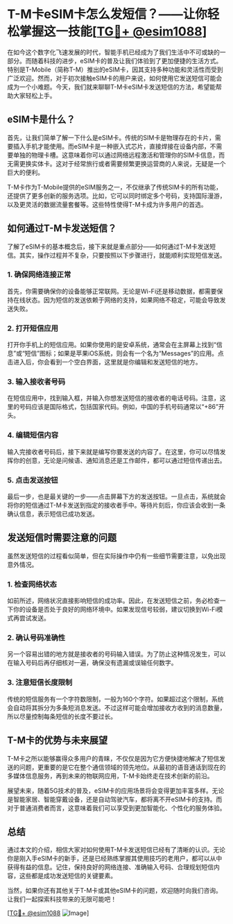 # T-M卡eSIM卡怎么发短信？——让你轻松掌握这一技能[[TG💪+ @esim1088](https://t.me/s/esim1088)]

在如今这个数字化飞速发展的时代，智能手机已经成为了我们生活中不可或缺的一部分。而随着科技的进步，eSIM卡的普及让我们体验到了更加便捷的生活方式。特别是T-Mobile（简称T-M）推出的eSIM卡，因其支持多种功能和灵活性而受到广泛欢迎。然而，对于初次接触eSIM卡的用户来说，如何使用它发送短信可能会成为一个小难题。今天，我们就来聊聊T-M卡eSIM卡发送短信的方法，希望能帮助大家轻松上手。

## eSIM卡是什么？

首先，让我们简单了解一下什么是eSIM卡。传统的SIM卡是物理存在的卡片，需要插入手机才能使用。而eSIM卡是一种嵌入式芯片，直接焊接在设备内部，不需要单独的物理卡槽。这意味着你可以通过网络远程激活和管理你的SIM卡信息，而无需更换实体卡。这对于经常旅行或者需要频繁更换运营商的人来说，无疑是一个巨大的便利。

T-M卡作为T-Mobile提供的eSIM服务之一，不仅继承了传统SIM卡的所有功能，还提供了更多创新的服务选项。比如，它可以同时绑定多个号码，支持国际漫游，以及更灵活的数据流量套餐等。这些特性使得T-M卡成为许多用户的首选。

## 如何通过T-M卡发送短信？

了解了eSIM卡的基本概念后，接下来就是重点部分——如何通过T-M卡发送短信。其实，操作过程并不复杂，只要按照以下步骤进行，就能顺利实现短信发送。

### 1. 确保网络连接正常

首先，你需要确保你的设备能够正常联网。无论是Wi-Fi还是移动数据，都需要保持在线状态。因为短信的发送依赖于网络的支持，如果网络不稳定，可能会导致发送失败。

### 2. 打开短信应用

打开你手机上的短信应用。如果你使用的是安卓系统，通常会在主屏幕上找到“信息”或“短信”图标；如果是苹果iOS系统，则会有一个名为“Messages”的应用。点击进入后，你会看到一个空白界面，这里就是你编辑和发送短信的地方。

### 3. 输入接收者号码

在短信应用中，找到输入框，并输入你想发送短信的接收者的电话号码。注意，这里的号码应该是国际格式，包括国家代码。例如，中国的手机号码通常以“+86”开头。

### 4. 编辑短信内容

输入完接收者号码后，接下来就是编写你要发送的内容了。在这里，你可以尽情发挥你的创意，无论是问候语、通知消息还是工作邮件，都可以通过短信传递出去。

### 5. 点击发送按钮

最后一步，也是最关键的一步——点击屏幕下方的发送按钮。一旦点击，系统就会将你的短信通过T-M卡发送到指定的接收者手中。等待片刻后，你应该会收到一条确认信息，表示短信已成功发送。

## 发送短信时需要注意的问题

虽然发送短信的过程看似简单，但在实际操作中仍有一些细节需要注意，以免出现意外情况。

### 1. 检查网络状态

如前所述，网络状况直接影响短信的成功率。因此，在发送短信之前，务必检查一下你的设备是否处于良好的网络环境中。如果发现信号较弱，建议切换到Wi-Fi模式再尝试发送。

### 2. 确认号码准确性

另一个容易出错的地方就是接收者的号码输入错误。为了防止这种情况发生，可以在输入号码后再仔细核对一遍，确保没有遗漏或误输任何数字。

### 3. 注意短信长度限制

传统的短信服务有一个字符数限制，一般为160个字符。如果超过这个限制，系统会自动将其拆分为多条短消息发送。不过这样可能会增加接收方收到的消息数量，所以尽量控制每条短信的长度不要过长。

## T-M卡的优势与未来展望

T-M卡之所以能够赢得众多用户的青睐，不仅仅是因为它方便快捷地解决了短信发送的问题，更重要的是它在整个通信领域的领先地位。从最初的语音通话到现在的多媒体信息服务，再到未来的物联网应用，T-M卡始终走在技术创新的前沿。

展望未来，随着5G技术的普及，eSIM卡的应用场景将会变得更加丰富多样。无论是智能家居、智能穿戴设备，还是自动驾驶汽车，都将离不开eSIM卡的支持。而对于普通消费者而言，这意味着我们可以享受到更加智能化、个性化的服务体验。

## 总结

通过本文的介绍，相信大家对如何使用T-M卡发送短信已经有了清晰的认识。无论你是刚入手eSIM卡的新手，还是已经熟练掌握其使用技巧的老用户，都可以从中获得有益的信息。记住，保持良好的网络连接、准确输入号码、合理规划短信内容，这些都是成功发送短信的关键要素。

当然，如果你还有其他关于T-M卡或其他eSIM卡的问题，欢迎随时向我们咨询。让我们一起探索科技带来的无限可能吧！

[[TG💪+ @esim1088](https://t.me/s/esim1088) ![Image](https://i.postimg.cc/4NQfJmqS/Snipaste-2025-05-13-00-14-12.png)]